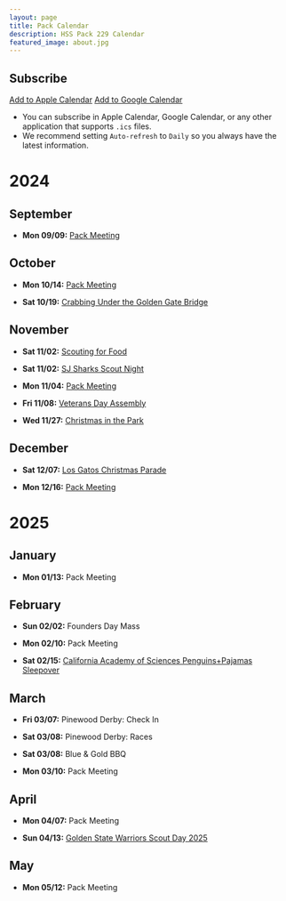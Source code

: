 ```yaml
---
layout: page
title: Pack Calendar
description: HSS Pack 229 Calendar
featured_image: about.jpg
---
```


## Subscribe

[Add to Apple Calendar](webcal://hsspack229.org/ics/pack229.ics)
[Add to Google Calendar](https://calendar.google.com/calendar/embed?src=hsspack229.org%2Fics%2Fpack229.ics)

* You can subscribe in Apple Calendar, Google Calendar, or any other application that supports `.ics` files.
* We recommend setting `Auto-refresh` to `Daily` so you always have the latest information.

<!-- Generated Calendar -->

# 2024

## September

 * __Mon 09/09:__ [Pack Meeting](https://hsspack229.org/2024/09/05/september-pack-meeting)

## October

 * __Mon 10/14:__ [Pack Meeting](https://hsspack229.org/2024/10/01/october-pack-meeting)

 * __Sat 10/19:__ [Crabbing Under the Golden Gate Bridge](https://hsspack229.org/2024/10/02/crabbing)

## November

 * __Sat 11/02:__ [Scouting for Food](https://hsspack229.org/2024/10/03/scouting-for-food)

 * __Sat 11/02:__ [SJ Sharks Scout Night](https://hsspack229.org/2024/10/05/sharks-scout-night)

 * __Mon 11/04:__ [Pack Meeting](https://hsspack229.org/2024/11/01/november-pack-meeting)

 * __Fri 11/08:__ [Veterans Day Assembly](https://hsspack229.org/2024/11/02/veterans-day-assembly)

 * __Wed 11/27:__ [Christmas in the Park](https://hsspack229.org/2024/11/03/christmas-in-the-park)

## December

 * __Sat 12/07:__ [Los Gatos Christmas Parade](https://hsspack229.org/2024/11/28/los-gatos-christmas-parade)

 * __Mon 12/16:__ [Pack Meeting](https://hsspack229.org/2024/11/06/december-pack-meeting)

# 2025

## January

 * __Mon 01/13:__ Pack Meeting

## February

 * __Sun 02/02:__ Founders Day Mass

 * __Mon 02/10:__ Pack Meeting

 * __Sat 02/15:__ [California Academy of Sciences Penguins+Pajamas Sleepover](https://hsspack229.org/2024/12/23/penguins-pajamas-sleepover)

## March

 * __Fri 03/07:__ Pinewood Derby: Check In

 * __Sat 03/08:__ Pinewood Derby: Races

 * __Sat 03/08:__ Blue & Gold BBQ

 * __Mon 03/10:__ Pack Meeting

## April

 * __Mon 04/07:__ Pack Meeting

 * __Sun 04/13:__ [Golden State Warriors Scout Day 2025](https://hsspack229.org/2024/11/26/warriors-scout-day)

## May

 * __Mon 05/12:__ Pack Meeting